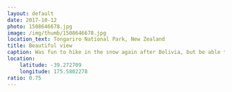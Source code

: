 ```yaml
---
layout: default
date: 2017-10-12
photo: 1508646678.jpg
image: /img/thumb/1508646678.jpg
location_text: Tongariro National Park, New Zealand
title: Beautiful view
caption: Was fun to hike in the snow again after Bolivia, but be able to see the valley from the top would have been nice!
location:
    latitude: -39.272709
    longitude: 175.5802278
ratio: 0.75
---
```

